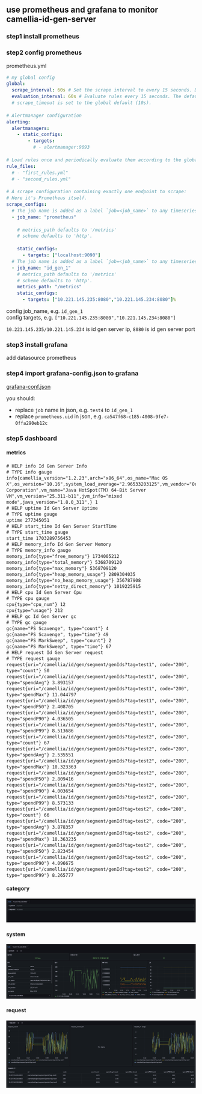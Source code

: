 
## use prometheus and grafana to monitor camellia-id-gen-server

### step1 install prometheus

### step2 config prometheus
prometheus.yml
```yaml
# my global config
global:
  scrape_interval: 60s # Set the scrape interval to every 15 seconds. Default is every 1 minute.
  evaluation_interval: 60s # Evaluate rules every 15 seconds. The default is every 1 minute.
  # scrape_timeout is set to the global default (10s).

# Alertmanager configuration
alerting:
  alertmanagers:
    - static_configs:
        - targets:
          # - alertmanager:9093

# Load rules once and periodically evaluate them according to the global 'evaluation_interval'.
rule_files:
  # - "first_rules.yml"
  # - "second_rules.yml"

# A scrape configuration containing exactly one endpoint to scrape:
# Here it's Prometheus itself.
scrape_configs:
  # The job name is added as a label `job=<job_name>` to any timeseries scraped from this config.
  - job_name: "prometheus"

    # metrics_path defaults to '/metrics'
    # scheme defaults to 'http'.

    static_configs:
      - targets: ["localhost:9090"]
  # The job name is added as a label `job=<job_name>` to any timeseries scraped from this config.
  - job_name: "id_gen_1"
    # metrics_path defaults to '/metrics'
    # scheme defaults to 'http'.
    metrics_path: "/metrics"
    static_configs:
      - targets: ["10.221.145.235:8080","10.221.145.234:8080"]%
```

config job_name, e.g. `id_gen_1`  
config targets, e.g. `["10.221.145.235:8080","10.221.145.234:8080"]`  

`10.221.145.235/10.221.145.234` is id gen server ip, `8080` is id gen server port  

### step3 install grafana
add datasource prometheus

### step4 import grafana-config.json to grafana

[grafana-conf.json](grafana-conf.json)

you should:  
* replace `job` name in json, e.g. `test4` to `id_gen_1`
* replace `prometheus.uid` in json, e.g. `ca547f68-c185-4008-9fe7-0ffa290eb12c`

### step5 dashboard

#### metrics
```
# HELP info Id Gen Server Info
# TYPE info gauge
info{camellia_version="1.2.23",arch="x86_64",os_name="Mac OS X",os_version="10.16",system_load_average="2.96533203125",vm_vendor="Oracle Corporation",vm_name="Java HotSpot(TM) 64-Bit Server VM",vm_version="25.311-b11",jvm_info="mixed mode",java_version="1.8.0_311",} 1
# HELP uptime Id Gen Server Uptime
# TYPE uptime gauge
uptime 277345051
# HELP start_time Id Gen Server StartTime
# TYPE start_time gauge
start_time 1703289756453
# HELP memory_info Id Gen Server Memory
# TYPE memory_info gauge
memory_info{type="free_memory"} 1734005212
memory_info{type="total_memory"} 5368709120
memory_info{type="max_memory"} 5368709120
memory_info{type="heap_memory_usage"} 2809304035
memory_info{type="no_heap_memory_usage"} 356787908
memory_info{type="netty_direct_memory"} 1019225915
# HELP cpu Id Gen Server Cpu
# TYPE cpu gauge
cpu{type="cpu_num"} 12
cpu{type="usage"} 212
# HELP gc Id Gen Server gc
# TYPE gc gauge
gc{name="PS Scavenge", type="count"} 4
gc{name="PS Scavenge", type="time"} 49
gc{name="PS MarkSweep", type="count"} 2
gc{name="PS MarkSweep", type="time"} 67
# HELP request Id Gen Server request
# TYPE request gauge
request{uri="/camellia/id/gen/segment/genIds?tag=test1", code="200", type="count"} 50
request{uri="/camellia/id/gen/segment/genIds?tag=test1", code="200", type="spendAvg"} 3.893157
request{uri="/camellia/id/gen/segment/genIds?tag=test1", code="200", type="spendMax"} 11.044797
request{uri="/camellia/id/gen/segment/genIds?tag=test1", code="200", type="spendP50"} 2.408705
request{uri="/camellia/id/gen/segment/genIds?tag=test1", code="200", type="spendP90"} 4.036505
request{uri="/camellia/id/gen/segment/genIds?tag=test1", code="200", type="spendP99"} 8.513686
request{uri="/camellia/id/gen/segment/genIds?tag=test2", code="200", type="count"} 67
request{uri="/camellia/id/gen/segment/genIds?tag=test2", code="200", type="spendAvg"} 2.535551
request{uri="/camellia/id/gen/segment/genIds?tag=test2", code="200", type="spendMax"} 10.323363
request{uri="/camellia/id/gen/segment/genIds?tag=test2", code="200", type="spendP50"} 2.809416
request{uri="/camellia/id/gen/segment/genIds?tag=test2", code="200", type="spendP90"} 4.003654
request{uri="/camellia/id/gen/segment/genIds?tag=test2", code="200", type="spendP99"} 8.573133
request{uri="/camellia/id/gen/segment/genId?tag=test2", code="200", type="count"} 66
request{uri="/camellia/id/gen/segment/genId?tag=test2", code="200", type="spendAvg"} 3.878357
request{uri="/camellia/id/gen/segment/genId?tag=test2", code="200", type="spendMax"} 10.363235
request{uri="/camellia/id/gen/segment/genId?tag=test2", code="200", type="spendP50"} 2.823454
request{uri="/camellia/id/gen/segment/genId?tag=test2", code="200", type="spendP90"} 4.096675
request{uri="/camellia/id/gen/segment/genId?tag=test2", code="200", type="spendP99"} 8.265777
```

#### category  

![img.png](img.png)

####  system 

![img_1.png](img_1.png)

#### request

![img_2.png](img_2.png)

